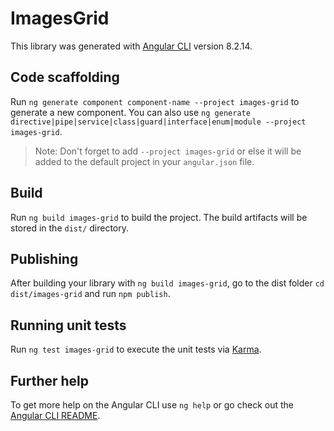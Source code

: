 # ImagesGrid

This library was generated with [Angular CLI](https://github.com/angular/angular-cli) version 8.2.14.

## Code scaffolding

Run `ng generate component component-name --project images-grid` to generate a new component. You can also use `ng generate directive|pipe|service|class|guard|interface|enum|module --project images-grid`.
> Note: Don't forget to add `--project images-grid` or else it will be added to the default project in your `angular.json` file. 

## Build

Run `ng build images-grid` to build the project. The build artifacts will be stored in the `dist/` directory.

## Publishing

After building your library with `ng build images-grid`, go to the dist folder `cd dist/images-grid` and run `npm publish`.

## Running unit tests

Run `ng test images-grid` to execute the unit tests via [Karma](https://karma-runner.github.io).

## Further help

To get more help on the Angular CLI use `ng help` or go check out the [Angular CLI README](https://github.com/angular/angular-cli/blob/master/README.md).
